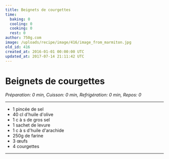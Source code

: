 ```yaml
---
title: Beignets de courgettes
time:
  baking: 0
  cooling: 0
  cooking: 0
  rest: 0
author: 750g.com
image: /uploads/recipe/image/416/image_from_marmiton.jpg
old_id: 416
created_at: 2016-01-01 00:00:00 UTC
updated_at: 2017-07-14 21:11:42 UTC
---
```


# Beignets de courgettes

_Préparation: 0 min, Cuisson: 0 min, Refrigération: 0 min, Repos: 0_

---

- 1 pincée de sel
- 40 cl d'huile d'olive
- 1 c à s de gros sel
- 1 sachet de levure
- 1 c à s d'huile d'arachide
- 250g de farine
- 3 œufs
- 4 courgettes

---
